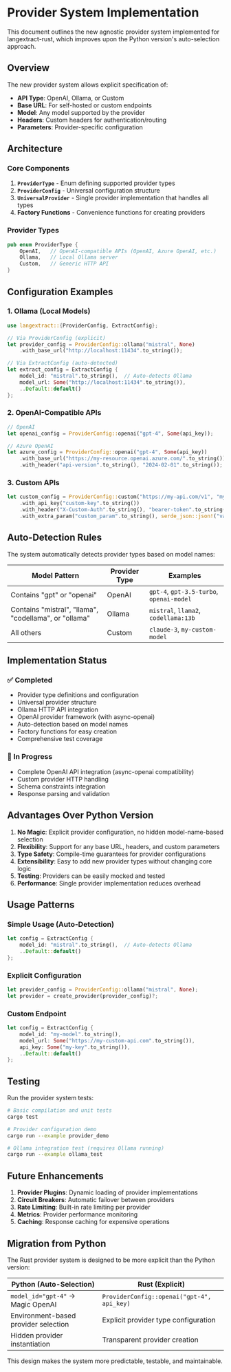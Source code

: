 # Provider System Implementation

This document outlines the new agnostic provider system implemented for langextract-rust, which improves upon the Python version's auto-selection approach.

## Overview

The new provider system allows explicit specification of:
- **API Type**: OpenAI, Ollama, or Custom
- **Base URL**: For self-hosted or custom endpoints  
- **Model**: Any model supported by the provider
- **Headers**: Custom headers for authentication/routing
- **Parameters**: Provider-specific configuration

## Architecture

### Core Components

1. **`ProviderType`** - Enum defining supported provider types
2. **`ProviderConfig`** - Universal configuration structure
3. **`UniversalProvider`** - Single provider implementation that handles all types
4. **Factory Functions** - Convenience functions for creating providers

### Provider Types

```rust
pub enum ProviderType {
    OpenAI,   // OpenAI-compatible APIs (OpenAI, Azure OpenAI, etc.)
    Ollama,   // Local Ollama server
    Custom,   // Generic HTTP API
}
```

## Configuration Examples

### 1. Ollama (Local Models)

```rust
use langextract::{ProviderConfig, ExtractConfig};

// Via ProviderConfig (explicit)
let provider_config = ProviderConfig::ollama("mistral", None)
    .with_base_url("http://localhost:11434".to_string());

// Via ExtractConfig (auto-detected)
let extract_config = ExtractConfig {
    model_id: "mistral".to_string(),  // Auto-detects Ollama
    model_url: Some("http://localhost:11434".to_string()),
    ..Default::default()
};
```

### 2. OpenAI-Compatible APIs

```rust
// OpenAI
let openai_config = ProviderConfig::openai("gpt-4", Some(api_key));

// Azure OpenAI
let azure_config = ProviderConfig::openai("gpt-4", Some(api_key))
    .with_base_url("https://my-resource.openai.azure.com/".to_string())
    .with_header("api-version".to_string(), "2024-02-01".to_string());
```

### 3. Custom APIs

```rust
let custom_config = ProviderConfig::custom("https://my-api.com/v1", "my-model")
    .with_api_key("custom-key".to_string())
    .with_header("X-Custom-Auth".to_string(), "bearer-token".to_string())
    .with_extra_param("custom_param".to_string(), serde_json::json!("value"));
```

## Auto-Detection Rules

The system automatically detects provider types based on model names:

| Model Pattern | Provider Type | Examples |
|---------------|---------------|----------|
| Contains "gpt" or "openai" | OpenAI | `gpt-4`, `gpt-3.5-turbo`, `openai-model` |
| Contains "mistral", "llama", "codellama", or "ollama" | Ollama | `mistral`, `llama2`, `codellama:13b` |
| All others | Custom | `claude-3`, `my-custom-model` |

## Implementation Status

### ✅ Completed
- Provider type definitions and configuration
- Universal provider structure
- Ollama HTTP API integration
- OpenAI provider framework (with async-openai)
- Auto-detection based on model names
- Factory functions for easy creation
- Comprehensive test coverage

### 🚧 In Progress
- Complete OpenAI API integration (async-openai compatibility)
- Custom provider HTTP handling
- Schema constraints integration
- Response parsing and validation

## Advantages Over Python Version

1. **No Magic**: Explicit provider configuration, no hidden model-name-based selection
2. **Flexibility**: Support for any base URL, headers, and custom parameters
3. **Type Safety**: Compile-time guarantees for provider configurations
4. **Extensibility**: Easy to add new provider types without changing core logic
5. **Testing**: Providers can be easily mocked and tested
6. **Performance**: Single provider implementation reduces overhead

## Usage Patterns

### Simple Usage (Auto-Detection)
```rust
let config = ExtractConfig {
    model_id: "mistral".to_string(),  // Auto-detects Ollama
    ..Default::default()
};
```

### Explicit Configuration
```rust
let provider_config = ProviderConfig::ollama("mistral", None);
let provider = create_provider(provider_config)?;
```

### Custom Endpoint
```rust
let config = ExtractConfig {
    model_id: "my-model".to_string(),
    model_url: Some("https://my-custom-api.com".to_string()),
    api_key: Some("my-key".to_string()),
    ..Default::default()
};
```

## Testing

Run the provider system tests:

```bash
# Basic compilation and unit tests
cargo test

# Provider configuration demo
cargo run --example provider_demo

# Ollama integration test (requires Ollama running)
cargo run --example ollama_test
```

## Future Enhancements

1. **Provider Plugins**: Dynamic loading of provider implementations
2. **Circuit Breakers**: Automatic failover between providers
3. **Rate Limiting**: Built-in rate limiting per provider
4. **Metrics**: Provider performance monitoring
5. **Caching**: Response caching for expensive operations

## Migration from Python

The Rust provider system is designed to be more explicit than the Python version:

| Python (Auto-Selection) | Rust (Explicit) |
|-------------------------|------------------|
| `model_id="gpt-4"` → Magic OpenAI | `ProviderConfig::openai("gpt-4", api_key)` |
| Environment-based provider selection | Explicit provider type configuration |
| Hidden provider instantiation | Transparent provider creation |

This design makes the system more predictable, testable, and maintainable.
